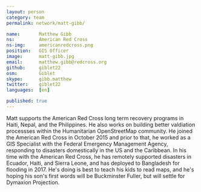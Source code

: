 ```yaml
---
layout: person
category: team
permalink: network/matt-gibb/

name:       Matthew Gibb
ns:         American Red Cross
ns-img:     americanredcross.png
position:   GIS Officer
image:      matt-gibb.jpg
email:      matthew.gibb@redcross.org
github:     giblet22
osm:        Giblet
skype:      gibb.matthew
twitter:    giblet22
languages:  [en]

published: true
---
```

Matt supports the American Red Cross long term recovery programs in Haiti, Nepal, and the Philippines. He also works on building better valdiation processses within the Humanitarian OpenStreetMap community. He joined the American Red Cross in October 2015 and prior to that, he worked as a GIS Specialist with the Federal Emergency Management Agency, responding to disasters domestically in the US and the Caribbean. In his time with the American Red Cross, he has remotely supported disasters in Ecuador, Haiti, and Sierra Leone, and has deployed to Bangladesh for flooding in 2017. He's doing is best to teach his kids to read maps, and he's hoping his son's first words will be Buckminster Fuller, but will settle for Dymaxion Projection.